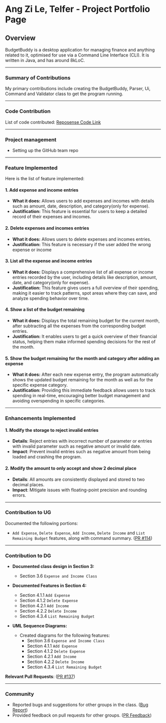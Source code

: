 # Ang Zi Le, Telfer - Project Portfolio Page

## Overview
BudgetBuddy is a desktop application for managing finance and anything related to it, optimised for
use via a Command Line Interface (CLI). It is written in Java, and has around 8kLoC.

---

### Summary of Contributions
My primary contributions include creating the BudgetBuddy, Parser, Ui, Command and Validator class to get the program running.

---

### Code Contribution
List of code contributed: [Reposense Code Link](https://nus-cs2113-ay2425s1.github.io/tp-dashboard/?search=telferang&sort=groupTitle&sortWithin=title&timeframe=commit&mergegroup=&groupSelect=groupByRepos&breakdown=true&checkedFileTypes=docs~functional-code~test-code~other&since=2024-09-20)

---

### Project management
- Setting up the GitHub team repo

---

### Feature Implemented
Here is the list of feature implemented:

#### 1. Add expense and income entries
- **What it does:** Allows users to add expenses and incomes with details such as amount, date, description, and category(only for expense).
- **Justification:** This feature is essential for users to keep a detailed record of their expenses and incomes.

#### 2. Delete expenses and incomes entries
- **What it does:** Allows users to delete expenses and incomes entries.
- **Justification:** This feature is necessary if the user added the wrong expense or income

#### 3. List all the expense and income entries
- **What it does:** Displays a comprehensive list of all expense or income entries recorded by the user, including details like description, amount, date, and category(only for expense).
- **Justification:** This feature gives users a full overview of their spending, making it easier to track patterns, spot areas where they can save, and analyze spending behavior over time.

#### 4. Show a list of the budget remaining
- **What it does:** Displays the total remaining budget for the current month, after subtracting all the expenses from the corresponding budget entries.
- **Justification:** It enables users to get a quick overview of their financial status, helping them make informed spending decisions for the rest of the month.

#### 5. Show the budget remaining for the month and category after adding an expense
- **What it does:** After each new expense entry, the program automatically shows the updated budget remaining for the month as well as for the specific expense category.
- **Justification:** Providing this immediate feedback allows users to track spending in real-time, encouraging better budget management and avoiding overspending in specific categories.

---

### Enhancements Implemented

#### 1. Modify the storage to reject invalid entries
- **Details**: Reject entries with incorrect number of parameter or entries with invalid parameter such as negative amount or invalid date.
- **Impact**: Prevent invalid entries such as negative amount from being loaded and crashing the program. 

#### 2. Modify the amount to only accept and show 2 decimal place
- **Details**: All amounts are consistently displayed and stored to two decimal places.
- **Impact**: Mitigate issues with floating-point precision and rounding errors.

---

### Contribution to UG
Documented the following portions:
- `Add Expense`, `Delete Expense`, `Add Income`, `Delete Income` and `List Remaining Budget` features, along with command summary.
  ([PR #114](https://github.com/AY2425S1-CS2113-W10-1/tp/pull/114))

---

### Contribution to DG

- **Documented  class design in Section 3:**
    - Section 3.6 `Expense and Income Class`

- **Documented Features in Section 4:**
    - Section 4.1.1 `Add Expense`
    - Section 4.1.2 `Delete Expense`
    - Section 4.2.1 `Add Income`
    - Section 4.2.2 `Delete Income`
    - Section 4.3.4 `List Remaining Budget`

- **UML Sequence Diagrams:**
    - Created diagrams for the following features:
      - Section 3.6 `Expense and Income Class`
      - Section 4.1.1 `Add Expense`
      - Section 4.1.2 `Delete Expense`
      - Section 4.2.1 `Add Income`
      - Section 4.2.2 `Delete Income`
      - Section 4.3.4 `List Remaining Budget`

**Relevant Pull Requests**:
([PR #137](https://github.com/AY2425S1-CS2113-W10-1/tp/pull/137))

---

### Community
- Reported bugs and suggestions for other groups in the class. ([Bug Report](https://github.com/telferang/ped/issues))
- Provided feedback on pull requests for other groups. ([PR Feedback](https://github.com/nus-cs2113-AY2425S1/tp/pull/25))

